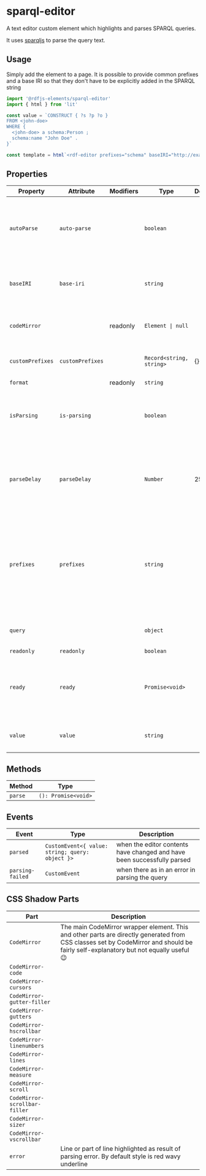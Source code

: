 # sparql-editor

A text editor custom element which highlights and parses SPARQL queries.

It uses [sparqljs](https://npm.im/sparqljs) to parse the query text.

## Usage

Simply add the element to a page. It is possible to provide common prefixes and a base IRI
so that they don't have to be explicitly added in the SPARQL string

```js
import '@rdfjs-elements/sparql-editor'
import { html } from 'lit'

const value = `CONSTRUCT { ?s ?p ?o }
FROM <john-doe>
WHERE {
  <john-doe> a schema:Person ;
  schema:name "John Doe" .
}`

const template = html`<rdf-editor prefixes="schema" baseIRI="http://example.com/" .value="${value}"></rdf-editor>`
```

## Properties

| Property         | Attribute        | Modifiers | Type                     | Default | Description                                      |
|------------------|------------------|-----------|--------------------------|---------|--------------------------------------------------|
| `autoParse`      | `auto-parse`     |           | `boolean`                |         | if set to true, parses the contents automatically when typing. Otherwise, parses on `blur` event |
| `baseIRI`        | `base-iri`       |           | `string`                 |         | Value of the `BASE` directive which will be injected to the query |
| `codeMirror`     |                  | readonly  | `Element \| null`        |         | The underlying `<wc-codemirror>` element         |
| `customPrefixes` | `customPrefixes` |           | `Record<string, string>` | {}      | a map of custom prefixes or overrides            |
| `format`         |                  | readonly  | `string`                 |         |                                                  |
| `isParsing`      | `is-parsing`     |           | `boolean`                |         | set to true while the elements parses data when the code has changed |
| `parseDelay`     | `parseDelay`     |           | `Number`                 | 250     | time in milliseconds after which parsing will begin while typing. Only applies when `autoParse` is set |
| `prefixes`       | `prefixes`       |           | `string`                 |         | a comma-separated list of prefixes to use for serializing. Any prefix included in the [`@zazuko/rdf-vocabularies` package](https://github.com/zazuko/rdf-vocabularies/tree/master/ontologies) can be used |
| `query`          |                  |           | `object`                 |         | The JS object representing the query             |
| `readonly`       | `readonly`       |           | `boolean`                |         |                                                  |
| `ready`          | `ready`          |           | `Promise<void>`          |         | a one-time promise which resolves when CodeMirror has been initialized |
| `value`          | `value`          |           | `string`                 |         | The raw contents of the code editor              |

## Methods

| Method  | Type                |
|---------|---------------------|
| `parse` | `(): Promise<void>` |

## Events

| Event            | Type                                            | Description                                      |
|------------------|-------------------------------------------------|--------------------------------------------------|
| `parsed`         | `CustomEvent<{ value: string; query: object }>` | when the editor contents have changed and have been successfully parsed |
| `parsing-failed` | `CustomEvent`                                   | when there as in an error in parsing the query   |

## CSS Shadow Parts

| Part                          | Description                                      |
|-------------------------------|--------------------------------------------------|
| `CodeMirror`                  | The main CodeMirror wrapper element. This and other parts are directly generated from CSS classes set by CodeMirror and should be fairly self-explanatory but not equally useful 😉 |
| `CodeMirror-code`             |                                                  |
| `CodeMirror-cursors`          |                                                  |
| `CodeMirror-gutter-filler`    |                                                  |
| `CodeMirror-gutters`          |                                                  |
| `CodeMirror-hscrollbar`       |                                                  |
| `CodeMirror-linenumbers`      |                                                  |
| `CodeMirror-lines`            |                                                  |
| `CodeMirror-measure`          |                                                  |
| `CodeMirror-scroll`           |                                                  |
| `CodeMirror-scrollbar-filler` |                                                  |
| `CodeMirror-sizer`            |                                                  |
| `CodeMirror-vscrollbar`       |                                                  |
| `error`                       | Line or part of line highlighted as result of parsing error. By default style is red wavy underline |
